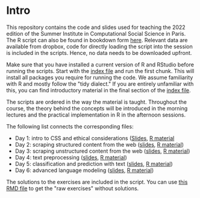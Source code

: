 # Intro

This repository contains the code and slides used for teaching the 2022 edition of the Summer Institute in Computational Social Science in Paris. The R script can also be found in bookdown form [here](https://bookdown.org/f_lennert/bookdown_script/). Relevant data are available from dropbox, code for directly loading the script into the session is included in the scripts. Hence, no data needs to be downloaded upfront.

Make sure that you have installed a current version of R and RStudio before running the scripts. Start with the [index file](bookdown_script/index.Rmd) and run the first chunk. This will install all packages you require for running the code. We assume familiarity with R and mostly follow the "tidy dialect." If you are entirely unfamiliar with this, you can find introductory material in the final section of the [index file](bookdown_script/index.Rmd).

The scripts are ordered in the way the material is taught. Throughout the course, the theory behind the concepts will be introduced in the morning lectures and the practical implementation in R in the afternoon sessions.

The following list connects the corresponding files:

* Day 1: intro to CSS and ethical considerations ([Slides](), [R material](bookdown_script/index.Rmd)
* Day 2: scraping structured content from the web ([slides](), [R material](bookdown_script/01-scraping_structured.Rmd))
* Day 3: scraping unstructured content from the web ([slides](), [R material](bookdown_script/02-scraping_unstructured.Rmd))
* Day 4: text preprocessing ([slides](), [R material](bookdown_script/03-scraping_unstructured.Rmd))
* Day 5: classification and prediction with text ([slides](), [R material](bookdown_script/04-scraping_unstructured.Rmd))
* Day 6: advanced language modeling ([slides](), [R material](bookdown_script/02-scraping_unstructured.Rmd))

The solutions to the exercises are included in the script. You can use [this RMD file](bookdown_script/_exercise_file.Rmd) to get the "raw exercises" without solutions. 


